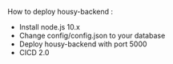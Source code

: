 How to deploy housy-backend :
- Install node.js 10.x
- Change config/config.json to your database
- Deploy housy-backend with port 5000
- CICD 2.0
